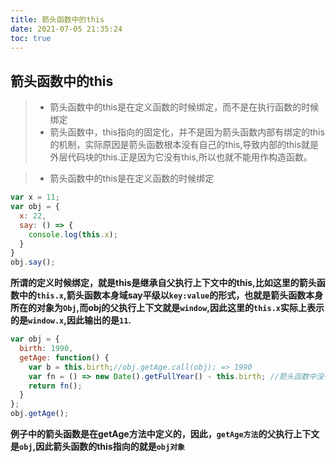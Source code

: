 ```yaml
---
title: 箭头函数中的this
date: 2021-07-05 21:35:24
toc: true
---
```


## 箭头函数中的this
>* 箭头函数中的this是在定义函数的时候绑定，而不是在执行函数的时候绑定
>* 箭头函数中，this指向的固定化，并不是因为箭头函数内部有绑定的this的机制，实际原因是箭头函数根本没有自己的this,导致内部的this就是外层代码块的this.正是因为它没有this,所以也就不能用作构造函数。


>* 箭头函数中的this是在定义函数的时候绑定
```js
var x = 11;
var obj = {
  x: 22,
  say: () => {
    console.log(this.x);
  }
}
obj.say();
```
**所谓的定义时候绑定，就是this是继承自父执行上下文中的this,比如这里的箭头函数中的`this.x`,箭头函数本身域say平级以`key:value`的形式，也就是箭头函数本身所在的对象为`Obj`,而obj的父执行上下文就是`window`,因此这里的`this.x`实际上表示的是`window.x`,因此输出的是`11`.**

```js
var obj = {
  birth: 1990,
  getAge: function() {
    var b = this.birth;//obj.getAge.call(obj); => 1990
    var fn = () => new Date().getFullYear() - this.birth; //箭头函数中没有this,this是父执行上下文的，fn函数与箭头函数平级，那么箭头函数所在的执行上下文就是getAge所对应的函数，那么箭头函数的父执行上下文就是obj
    return fn();
  }
};
obj.getAge();
```
**例子中的箭头函数是在getAge方法中定义的，因此，`getAge方法`的父执行上下文是`obj`,因此箭头函数的this指向的就是`obj对象`**


